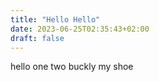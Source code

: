 ```yaml
---
title: "Hello Hello"
date: 2023-06-25T02:35:43+02:00
draft: false
---
```

hello one two buckly my shoe


